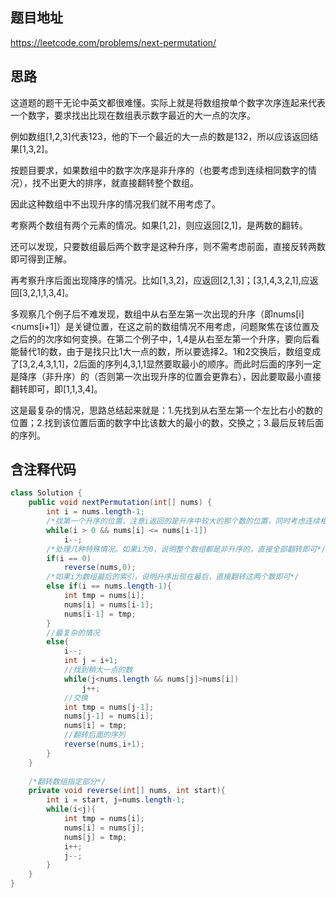 ## 题目地址
https://leetcode.com/problems/next-permutation/

## 思路
这道题的题干无论中英文都很难懂。实际上就是将数组按单个数字次序连起来代表一个数字，要求找出比现在数组表示数字最近的大一点的次序。

例如数组[1,2,3]代表123，他的下一个最近的大一点的数是132，所以应该返回结果[1,3,2]。

按题目要求，如果数组中的数字次序是非升序的（也要考虑到连续相同数字的情况），找不出更大的排序，就直接翻转整个数组。

因此这种数组中不出现升序的情况我们就不用考虑了。

考察两个数组有两个元素的情况。如果[1,2]，则应返回[2,1]，是两数的翻转。

还可以发现，只要数组最后两个数字是这种升序，则不需考虑前面，直接反转两数即可得到正解。

再考察升序后面出现降序的情况。比如[1,3,2]，应返回[2,1,3]；[3,1,4,3,2,1],应返回[3,2,1,1,3,4]。

多观察几个例子后不难发现，数组中从右至左第一次出现的升序（即nums[i]<nums[i+1]）是关键位置，在这之前的数组情况不用考虑，问题聚焦在该位置及之后的的次序如何变换。在第二个例子中，1,4是从右至左第一个升序，要向后看能替代1的数，由于是找只比1大一点的数，所以要选择2。1和2交换后，数组变成了[3,2,4,3,1,1]，2后面的序列4,3,1,1显然要取最小的顺序。而此时后面的序列一定是降序（非升序）的（否则第一次出现升序的位置会更靠右），因此要取最小直接翻转即可，即[1,1,3,4]。

这是最复杂的情况，思路总结起来就是：1.先找到从右至左第一个左比右小的数的位置；2.找到该位置后面的数字中比该数大的最小的数，交换之；3.最后反转后面的序列。

## 含注释代码
```Java
class Solution {
    public void nextPermutation(int[] nums) {
        int i = nums.length-1;
        /*找第一个升序的位置，注意i返回的是升序中较大的那个数的位置，同时考虑连续相同数字的情况，因而下面是<=*/
        while(i > 0 && nums[i] <= nums[i-1])
            i--; 
        /*处理几种特殊情况。如果i为0，说明整个数组都是非升序的，直接全部翻转即可*/
        if(i == 0)
            reverse(nums,0);
        /*如果i为数组最后的索引，说明升序出现在最后，直接翻转这两个数即可*/
        else if(i == nums.length-1){
            int tmp = nums[i];
            nums[i] = nums[i-1];
            nums[i-1] = tmp;
        }
        //最复杂的情况
        else{
            i--;
            int j = i+1;
            //找到稍大一点的数
            while(j<nums.length && nums[j]>nums[i])
                j++;
            //交换
            int tmp = nums[j-1];
            nums[j-1] = nums[i];
            nums[i] = tmp;
            //翻转后面的序列
            reverse(nums,i+1);
        }
    }
    
    /*翻转数组指定部分*/
    private void reverse(int[] nums, int start){
        int i = start, j=nums.length-1;
        while(i<j){
            int tmp = nums[i];
            nums[i] = nums[j];
            nums[j] = tmp;
            i++;
            j--;
        }
    }
}
```